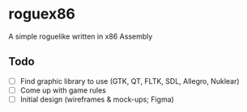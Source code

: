 # roguex86
A simple roguelike written in x86 Assembly

## Todo
- [ ] Find graphic library to use (GTK, QT, FLTK, SDL, Allegro, Nuklear)
- [ ] Come up with game rules
- [ ] Initial design (wireframes & mock-ups; Figma)
